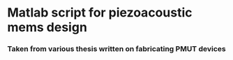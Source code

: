 # Matlab script for piezoacoustic mems design

### Taken from various thesis written on fabricating PMUT devices

